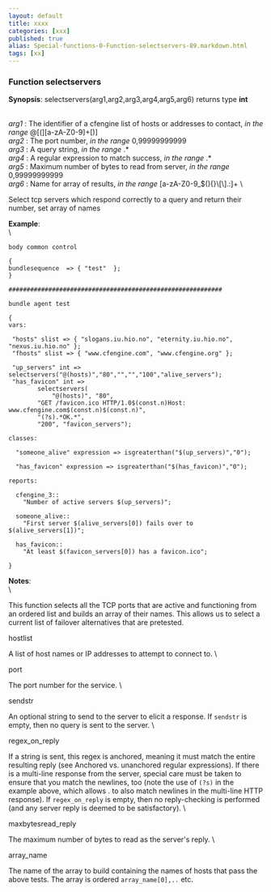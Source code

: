 ```yaml
---
layout: default
title: xxxx
categories: [xxx]
published: true
alias: Special-functions-0-Function-selectservers-89.markdown.html
tags: [xx]
---
```


### Function selectservers

**Synopsis**: selectservers(arg1,arg2,arg3,arg4,arg5,arg6) returns type
**int**

\
 *arg1* : The identifier of a cfengine list of hosts or addresses to
contact, *in the range* @[(][a-zA-Z0-9]+[)] \
 *arg2* : The port number, *in the range* 0,99999999999 \
 *arg3* : A query string, *in the range* .\* \
 *arg4* : A regular expression to match success, *in the range* .\* \
 *arg5* : Maximum number of bytes to read from server, *in the range*
0,99999999999 \
 *arg6* : Name for array of results, *in the range*
[a-zA-Z0-9\_\$(){}\\[\\].:]+ \

Select tcp servers which respond correctly to a query and return their
number, set array of names

**Example**:\
 \

    body common control

    {
    bundlesequence  => { "test"  };
    }

    ###########################################################

    bundle agent test

    {     
    vars:

     "hosts" slist => { "slogans.iu.hio.no", "eternity.iu.hio.no", "nexus.iu.hio.no" };
     "fhosts" slist => { "www.cfengine.com", "www.cfengine.org" };
     
     "up_servers" int =>  selectservers("@(hosts)","80","","","100","alive_servers");
     "has_favicon" int =>
            selectservers(
                "@(hosts)", "80",
            "GET /favicon.ico HTTP/1.0$(const.n)Host: www.cfengine.com$(const.n)$(const.n)",
            "(?s).*OK.*",
            "200", "favicon_servers");

    classes:

      "someone_alive" expression => isgreaterthan("$(up_servers)","0");

      "has_favicon" expression => isgreaterthan("$(has_favicon)","0");

    reports:

      cfengine_3::
        "Number of active servers $(up_servers)";

      someone_alive::
        "First server $(alive_servers[0]) fails over to $(alive_servers[1])";

      has_favicon::
        "At least $(favicon_servers[0]) has a favicon.ico";

    }

**Notes**:\
 \

This function selects all the TCP ports that are active and functioning
from an ordered list and builds an array of their names. This allows us
to select a current list of failover alternatives that are pretested.

hostlist

A list of host names or IP addresses to attempt to connect to. \

port

The port number for the service. \

sendstr

An optional string to send to the server to elicit a response. If
`sendstr` is empty, then no query is sent to the server. \

regex\_on\_reply

If a string is sent, this regex is anchored, meaning it must match the
entire resulting reply (see Anchored vs. unanchored regular
expressions). If there is a multi-line response from the server, special
care must be taken to ensure that you match the newlines, too (note the
use of `(?s)` in the example above, which allows . to also match
newlines in the multi-line HTTP response). If `regex_on_reply` is empty,
then no reply-checking is performed (and any server reply is deemed to
be satisfactory). \

maxbytesread\_reply

The maximum number of bytes to read as the server's reply. \

array\_name

The name of the array to build containing the names of hosts that pass
the above tests. The array is ordered `array_name[0],..` etc.

